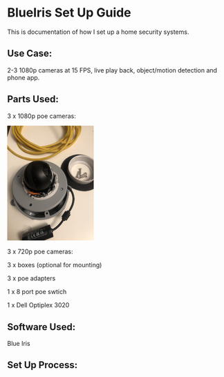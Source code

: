 # BlueIris Set Up Guide

This is documentation of how I set up a home security systems.

## Use Case:
2-3 1080p cameras at 15 FPS, live play back, object/motion detection and phone app.


## Parts Used:

3 x 1080p poe cameras:

<img src="https://github.com/tarasermolenko/BlueIrisSetUpGuide/blob/main/camera.jpeg" alt="drawing" width="200"/>

3 x 720p poe cameras:

3 x boxes (optional for mounting)

3 x poe adapters 

1 x 8 port poe swtich

1 x Dell Optiplex 3020


## Software Used:

Blue Iris



## Set Up Process:

